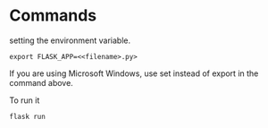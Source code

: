 # Commands


setting the environment variable.
```
export FLASK_APP=<<filename>.py>
```
If you are using Microsoft Windows, use set instead of export in the command above.

To run it
```
flask run
```
